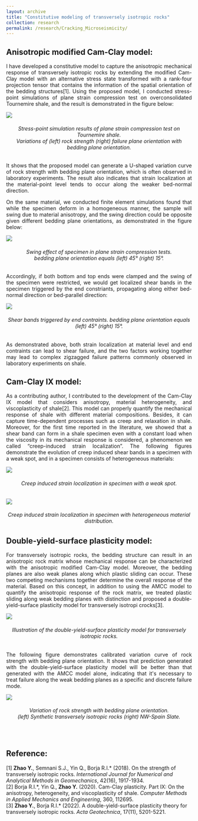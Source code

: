 ```yaml
---
layout: archive
title: "Constitutive modeling of transversely isotropic rocks"
collection: research
permalink: /research/Cracking_Microseismicity/
---
```

## Anisotropic modified Cam-Clay model:
<p align="justify">
I have developed a constitutive model to capture the anisotropic mechanical response of transversely isotropic rocks by extending the modified Cam-Clay model with an alternative stress state transformed with a rank-four projection tensor that contains the information of the spatial orientation of the bedding structures[1]. Using the proposed model, I conducted stress-point simulations of plane strain compression test on overconsolidated Tournemire shale, and the result is demonstrated in the figure below:  
</p>
<img src="/images/AMCC_1.jpg"/>  
<h6 align="center">Stress-point simulation results of plane strain compression test on Tournemire shale. <br>
Variations of (left) rock strength (right) failure plane orientation with bedding plane orientation.  
</h6>
<p align="justify">
It shows that the proposed model can generate a U-shaped variation curve of rock strength with bedding plane orientation, which is often observed in laboratory experiments. The result also indicates that strain localization at the material-point level tends to occur along the weaker bed-normal direction.  
</p>
<p align="justify">
On the same material, we conducted finite element simulations found that while the specimen deform in a homogeneous manner, the sample will swing due to material anisotropy, and the swing direction could be opposite given different bedding plane orientations, as demonstrated in the figure below:  
</p>
<img src="/images/AMCC_2.jpg"/>    
<h6 align="center">
Swing effect of specimen in plane strain compression tests.<br>
bedding plane orientation equals (left) 45° (right) 15°.    
</h6>
<p align="justify">
Accordingly, if both bottom and top ends were clamped and the swing of the specimen were restricted, we would get localized shear bands in the specimen triggered by the end constriants, propagating along either bed-normal direction or bed-parallel direction:  
</p>
<img src="/images/AMCC_3.jpg"/>  
<h6 align="center">
Shear bands triggered by end contraints. bedding plane orientation equals (left) 45° (right) 15°.  
</h6>
<p align="justify">
As demonstrated above, both strain localization at material level and end contraints can lead to shear failure, and the two factors working together may lead to complex zigzagged failure patterns commonly observed in laboratory experiments on shale.  
</p>

## Cam-Clay IX model:
<p align="justify">
As a contributing author, I contributed to the development of the Cam-Clay IX model that considers anisotropy, material heterogeneity, and viscoplasticity of shale[2]. This model can properly quantify the mechanical response of shale with different material compositions. Besides, it can capture time-dependent processes such as creep and relaxation in shale. Moreover, for the first time reported in the literature, we showed that a shear band can form in a shale specimen even with a constant load when the viscosity in its mechanical response is considered, a phenomenon we called “creep-induced strain localization”. The following figures demonstrate the evolution of creep induced shear bands in a specimen with a weak spot, and in a specimen consists of heterogeneous materials:  
</p>
<img src="/images/CCIX_1.jpg"/>  
<h6 align="center">
Creep induced strain localization in specimen with a weak spot.  
</h6>
<img src="/images/CCIX_2.jpg"/>  
<h6 align="center">
Creep induced strain localization in specimen with heterogeneous material distribution.  
</h6>

## Double-yield-surface plasticity model:  
<p align="justify">
For transversely isotropic rocks, the bedding structure can result in an anisotropic rock matrix whose mechanical response can be characterized with the anisotropic modified Cam-Clay model. Moreover, the bedding planes are also weak planes along which plastic sliding can occur. These two competing mechanisms together determine the overall response of the material. Based on this concept, in addition to using the AMCC model to quantify the anisotropic response of the rock matrix, we treated plastic sliding along weak bedding planes with distinction and proposed a double-yield-surface plasticity model for transversely isotropi crocks[3].  
</p>
<img src="/images/DYS_1.jpg"/>  
<h6 align="center">
Illustration of the double-yield-surface plasticity model for transversely isotropic rocks.  
</h6>
<p align="justify">                 
The following figure demonstrates calibrated variation curve of rock strength with bedding plane orientation. It shows that prediction generated with the double-yield-surface plasticity model will be better than that generated with the AMCC model alone, indicating that it's necessary to treat failure along the weak bedding planes as a specific and discrete failure mode.  
</p>
<img src="/images/DYS_2.jpg"/>  
<h6 align="center">
Variation of rock strength with bedding plane orientation. <br>
(left) Synthetic transversely isotropic rocks (right) NW-Spain Slate.  
</h6>
<br>

## Reference:  
\[1\] <b>Zhao Y.</b>, Semnani S.J., Yin Q., Borja R.I.* (2018). On the strength of transversely isotropic rocks. <i>International Journal for Numerical and Analytical Methods in Geomechanics</i>, 42(16), 1917-1934.  
\[2\] Borja R.I.\*, Yin Q., <b>Zhao Y.</b> (2020). Cam-Clay plasticity. Part IX: On the anisotropy, heterogeneity, and viscoplasticity of shale. <i>Computer Methods in Applied Mechanics and Engineering</i>, 360, 112695.  
\[3\] <b>Zhao Y.</b>, Borja R.I.* (2022). A double-yield-surface plasticity theory for transversely isotropic rocks. <i>Acta Geotechnica</i>, 17(11), 5201-5221.
